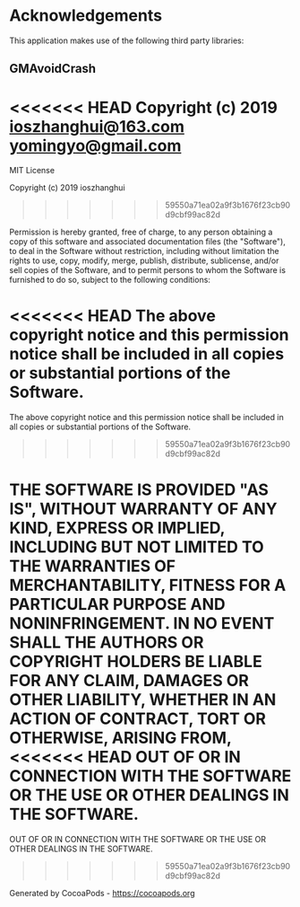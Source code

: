 # Acknowledgements
This application makes use of the following third party libraries:

## GMAvoidCrash

<<<<<<< HEAD
Copyright (c) 2019 ioszhanghui@163.com <yomingyo@gmail.com>
=======
MIT License

Copyright (c) 2019 ioszhanghui
>>>>>>> 59550a71ea02a9f3b1676f23cb90d9cbf99ac82d

Permission is hereby granted, free of charge, to any person obtaining a copy
of this software and associated documentation files (the "Software"), to deal
in the Software without restriction, including without limitation the rights
to use, copy, modify, merge, publish, distribute, sublicense, and/or sell
copies of the Software, and to permit persons to whom the Software is
furnished to do so, subject to the following conditions:

<<<<<<< HEAD
The above copyright notice and this permission notice shall be included in
all copies or substantial portions of the Software.
=======
The above copyright notice and this permission notice shall be included in all
copies or substantial portions of the Software.
>>>>>>> 59550a71ea02a9f3b1676f23cb90d9cbf99ac82d

THE SOFTWARE IS PROVIDED "AS IS", WITHOUT WARRANTY OF ANY KIND, EXPRESS OR
IMPLIED, INCLUDING BUT NOT LIMITED TO THE WARRANTIES OF MERCHANTABILITY,
FITNESS FOR A PARTICULAR PURPOSE AND NONINFRINGEMENT. IN NO EVENT SHALL THE
AUTHORS OR COPYRIGHT HOLDERS BE LIABLE FOR ANY CLAIM, DAMAGES OR OTHER
LIABILITY, WHETHER IN AN ACTION OF CONTRACT, TORT OR OTHERWISE, ARISING FROM,
<<<<<<< HEAD
OUT OF OR IN CONNECTION WITH THE SOFTWARE OR THE USE OR OTHER DEALINGS IN
THE SOFTWARE.
=======
OUT OF OR IN CONNECTION WITH THE SOFTWARE OR THE USE OR OTHER DEALINGS IN THE
SOFTWARE.
>>>>>>> 59550a71ea02a9f3b1676f23cb90d9cbf99ac82d

Generated by CocoaPods - https://cocoapods.org
